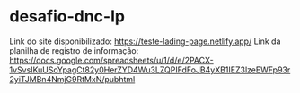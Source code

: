 # desafio-dnc-lp

Link do site disponibilizado: https://teste-lading-page.netlify.app/
Link da planilha de registro de informação: https://docs.google.com/spreadsheets/u/1/d/e/2PACX-1vSvsIKuUSoYpagCt82y0HerZYD4Wu3LZQPIFdFoJB4yXB1IEZ3lzeEWFp93r2yiTJMBn4NmjG9RtMxN/pubhtml
